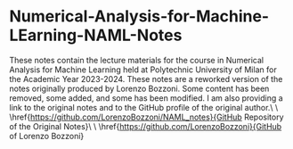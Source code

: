 # Numerical-Analysis-for-Machine-LEarning-NAML-Notes
These notes contain the lecture materials for the course in Numerical Analysis for Machine Learning held at Polytechnic University of Milan for the Academic Year 2023-2024. These notes are a reworked version of the notes originally produced by Lorenzo Bozzoni. Some content has been removed, some added, and some has been modified. I am also providing a link to the original notes and to the GitHub profile of the original author.\\ \\
\href{https://github.com/LorenzoBozzoni/NAML_notes}{GitHub Repository of the Original Notes}\\ \\
\href{https://github.com/LorenzoBozzoni}{GitHub of Lorenzo Bozzoni}
